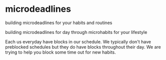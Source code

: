 # microdeadlines
building microdeadlines for your habits and routines

building microdeadlines for day through microhabits for your lifestyle

Each us everyday have blocks in our schedule. We typically don't have preblocked schedules but they do have blocks throughout their day. We are trying to help you block some time out for new habits. 

